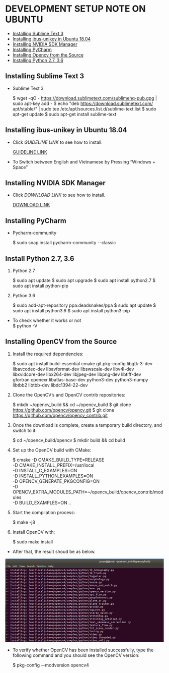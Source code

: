 # DEVELOPMENT SETUP NOTE ON UBUNTU

- [Installing Sublime Text 3](#install_sublime_text_3)
- [Installing ibus-unikey in Ubuntu 18.04](#install_unikey)
- [Installing NVIDIA SDK Manager](#nvidia_sdk_manager)
- [Installing PyCharm](#installing_pycharm)
- [Installing Opencv from the Source](#installing_opencv)
- [Installing Python 2.7, 3.6](#installing_python_2_7_3_6)

## Installing Sublime Text 3

- Sublime Text 3

	$ wget -qO - https://download.sublimetext.com/sublimehq-pub.gpg | sudo apt-key add - 
	$ echo "deb https://download.sublimetext.com/ apt/stable/" | sudo tee /etc/apt/sources.list.d/sublime-text.list
	$ sudo apt-get update
	$ sudo apt-get install sublime-text

## Installing ibus-unikey in Ubuntu 18.04

- Click *GUIDELINE LINK* to see how to install.

	[GUIDELINE LINK](https://vinasupport.com/huong-dan-cai-bo-go-tieng-viet-ibus-unikey-tren-ubuntu/) 

- To Switch between English and Vietnamese by Pressing “Windows + Space”


## Installing NVIDIA SDK Manager

 - Click *DOWNLOAD LINK* to see how to install.

	[DOWNLOAD LINK](https://developer.nvidia.com/nvidia-sdk-manager)

## Installing PyCharm

- Pycharm-community

	$ sudo snap install pycharm-community --classic


## Install Python 2.7, 3.6 

1. Python 2.7

	$ sudo apt update
	$ sudo apt upgrade
	$ sudo apt install python2.7
	$ sudo apt install python-pip

2. Python 3.6

	$ sudo add-apt-repository ppa:deadsnakes/ppa
	$ sudo apt update
	$ sudo apt install python3.6
	$ sudo apt install python3-pip

- To check whether it works or not	
	$ python -V

## Installing OpenCV from the Source

1. Install the required dependencies:

    $ sudo apt install build-essential cmake git pkg-config libgtk-3-dev \
        libavcodec-dev libavformat-dev libswscale-dev libv4l-dev \
        libxvidcore-dev libx264-dev libjpeg-dev libpng-dev libtiff-dev \
        gfortran openexr libatlas-base-dev python3-dev python3-numpy \
        libtbb2 libtbb-dev libdc1394-22-dev

2. Clone the OpenCV’s and OpenCV contrib repositories:

    $ mkdir ~/opencv_build && cd ~/opencv_build
    $ git clone https://github.com/opencv/opencv.git
    $ git clone https://github.com/opencv/opencv_contrib.git

3.  Once the download is complete, create a temporary build directory, and switch to it:

	$ cd ~/opencv_build/opencv
	$ mkdir build && cd build

4. Set up the OpenCV build with CMake:

    $ cmake -D CMAKE_BUILD_TYPE=RELEASE \
        -D CMAKE_INSTALL_PREFIX=/usr/local \
        -D INSTALL_C_EXAMPLES=ON \
        -D INSTALL_PYTHON_EXAMPLES=ON \
        -D OPENCV_GENERATE_PKGCONFIG=ON \
        -D OPENCV_EXTRA_MODULES_PATH=~/opencv_build/opencv_contrib/modules \
        -D BUILD_EXAMPLES=ON ..


5. Start the compilation process:

    $ make -j8

6. Install OpenCV with:

    $ sudo make install
    
- After that, the result shoud be as below.    

![OpenCV Installing Img](/images/opencv_installing.png "OpenCV Installing Img")

- To verify whether OpenCV has been installed successfully, type the following command and you should see the OpenCV version:

    $ pkg-config --modversion opencv4
